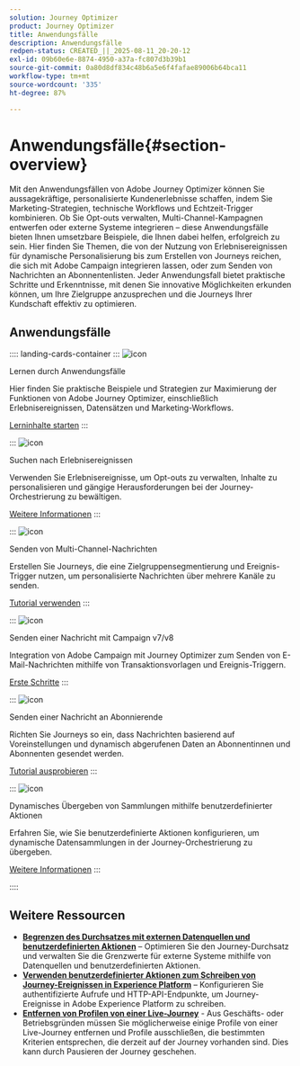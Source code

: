 ```yaml
---
solution: Journey Optimizer
product: Journey Optimizer
title: Anwendungsfälle
description: Anwendungsfälle
redpen-status: CREATED_||_2025-08-11_20-20-12
exl-id: 09b60e6e-8874-4950-a37a-fc807d3b39b1
source-git-commit: 0a80d8df834c48b6a5e6f4fafae89006b64bca11
workflow-type: tm+mt
source-wordcount: '335'
ht-degree: 87%

---
```


# Anwendungsfälle{#section-overview}

Mit den Anwendungsfällen von Adobe Journey Optimizer können Sie aussagekräftige, personalisierte Kundenerlebnisse schaffen, indem Sie Marketing-Strategien, technische Workflows und Echtzeit-Trigger kombinieren. Ob Sie Opt-outs verwalten, Multi-Channel-Kampagnen entwerfen oder externe Systeme integrieren – diese Anwendungsfälle bieten Ihnen umsetzbare Beispiele, die Ihnen dabei helfen, erfolgreich zu sein. Hier finden Sie Themen, die von der Nutzung von Erlebnisereignissen für dynamische Personalisierung bis zum Erstellen von Journeys reichen, die sich mit Adobe Campaign integrieren lassen, oder zum Senden von Nachrichten an Abonnentenlisten. Jeder Anwendungsfall bietet praktische Schritte und Erkenntnisse, mit denen Sie innovative Möglichkeiten erkunden können, um Ihre Zielgruppe anzusprechen und die Journeys Ihrer Kundschaft effektiv zu optimieren.

## Anwendungsfälle

:::: landing-cards-container
:::
![icon](https://cdn.experienceleague.adobe.com/icons/book.svg?lang=de)

Lernen durch Anwendungsfälle

Hier finden Sie praktische Beispiele und Strategien zur Maximierung der Funktionen von Adobe Journey Optimizer, einschließlich Erlebnisereignissen, Datensätzen und Marketing-Workflows.

[Lerninhalte starten](../using/building-journeys/jo-use-cases.md)
:::

:::
![icon](https://cdn.experienceleague.adobe.com/icons/list-check.svg?lang=de)

Suchen nach Erlebnisereignissen

Verwenden Sie Erlebnisereignisse, um Opt-outs zu verwalten, Inhalte zu personalisieren und gängige Herausforderungen bei der Journey-Orchestrierung zu bewältigen.

[Weitere Informationen](../using/building-journeys/exp-event-lookup.md)
:::

:::
![icon](https://cdn.experienceleague.adobe.com/icons/circle-play.svg?lang=de)

Senden von Multi-Channel-Nachrichten

Erstellen Sie Journeys, die eine Zielgruppensegmentierung und Ereignis-Trigger nutzen, um personalisierte Nachrichten über mehrere Kanäle zu senden.

[Tutorial verwenden](../using/building-journeys/journeys-uc.md)
:::

:::
![icon](https://cdn.experienceleague.adobe.com/icons/puzzle-piece.svg?lang=de)

Senden einer Nachricht mit Campaign v7/v8

Integration von Adobe Campaign mit Journey Optimizer zum Senden von E-Mail-Nachrichten mithilfe von Transaktionsvorlagen und Ereignis-Triggern.

[Erste Schritte](../using/building-journeys/ajo-ac.md)
:::

:::
![icon](https://cdn.experienceleague.adobe.com/icons/list-check.svg?lang=de)

Senden einer Nachricht an Abonnierende

Richten Sie Journeys so ein, dass Nachrichten basierend auf Voreinstellungen und dynamisch abgerufenen Daten an Abonnentinnen und Abonnenten gesendet werden.

[Tutorial ausprobieren](../using/building-journeys/message-to-subscribers-uc.md)
:::

:::
![icon](https://cdn.experienceleague.adobe.com/icons/code-branch.svg?lang=de)

Dynamisches Übergeben von Sammlungen mithilfe benutzerdefinierter Aktionen

Erfahren Sie, wie Sie benutzerdefinierte Aktionen konfigurieren, um dynamische Datensammlungen in der Journey-Orchestrierung zu übergeben.

[Weitere Informationen](../using/building-journeys/collections.md)
:::

::::


## Weitere Ressourcen

- **[Begrenzen des Durchsatzes mit externen Datenquellen und benutzerdefinierten Aktionen](../using/building-journeys/limit-throughput.md)** – Optimieren Sie den Journey-Durchsatz und verwalten Sie die Grenzwerte für externe Systeme mithilfe von Datenquellen und benutzerdefinierten Aktionen.
- **[Verwenden benutzerdefinierter Aktionen zum Schreiben von Journey-Ereignissen in Experience Platform](../using/building-journeys/custom-action-aep.md)** – Konfigurieren Sie authentifizierte Aufrufe und HTTP-API-Endpunkte, um Journey-Ereignisse in Adobe Experience Platform zu schreiben.
- **[Entfernen von Profilen von einer Live-Journey](https://experienceleague.adobe.com/de/docs/journey-optimizer/using/orchestrate-journeys/create-journey/journey-pause#journey-exit-criteria)** - Aus Geschäfts- oder Betriebsgründen müssen Sie möglicherweise einige Profile von einer Live-Journey entfernen und Profile ausschließen, die bestimmten Kriterien entsprechen, die derzeit auf der Journey vorhanden sind. Dies kann durch Pausieren der Journey geschehen.
